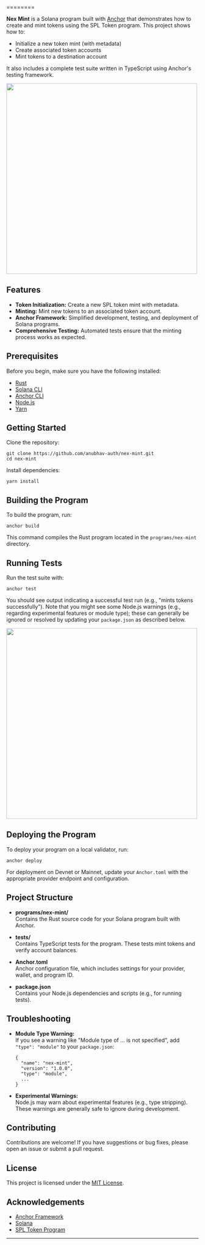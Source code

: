 ========

**Nex Mint** is a Solana program built with [Anchor](https://www.anchor-lang.com/) that demonstrates how to create and mint tokens using the SPL Token program. This project shows how to:

-   Initialize a new token mint (with metadata)
-   Create associated token accounts
-   Mint tokens to a destination account

It also includes a complete test suite written in TypeScript using Anchor's testing framework.

<img src="https://github.com/user-attachments/assets/2f87874a-d38c-45fc-92fd-2f8b1cf6d230" width="500">


Features
--------

-   **Token Initialization:** Create a new SPL token mint with metadata.
-   **Minting:** Mint new tokens to an associated token account.
-   **Anchor Framework:** Simplified development, testing, and deployment of Solana programs.
-   **Comprehensive Testing:** Automated tests ensure that the minting process works as expected.

Prerequisites
-------------

Before you begin, make sure you have the following installed:

-   [Rust](https://www.rust-lang.org/tools/install)
-   [Solana CLI](https://docs.solana.com/cli/install-solana-cli-tools)
-   [Anchor CLI](https://www.anchor-lang.com/docs/installation)
-   [Node.js](https://nodejs.org/)
-   [Yarn](https://yarnpkg.com/)

Getting Started
---------------

Clone the repository:

```
git clone https://github.com/anubhav-auth/nex-mint.git
cd nex-mint

```

Install dependencies:

```
yarn install

```

Building the Program
--------------------

To build the program, run:

```
anchor build

```

This command compiles the Rust program located in the `programs/nex-mint` directory.

Running Tests
-------------

Run the test suite with:

```
anchor test

```

You should see output indicating a successful test run (e.g., "mints tokens successfully"). Note that you might see some Node.js warnings (e.g., regarding experimental features or module type); these can generally be ignored or resolved by updating your `package.json` as described below.


<img src="https://github.com/user-attachments/assets/30ec328d-2735-4e61-abf3-e72593460245" width="500">

Deploying the Program
---------------------

To deploy your program on a local validator, run:

```
anchor deploy

```

For deployment on Devnet or Mainnet, update your `Anchor.toml` with the appropriate provider endpoint and configuration.

Project Structure
-----------------

-   **programs/nex-mint/**\
    Contains the Rust source code for your Solana program built with Anchor.

-   **tests/**\
    Contains TypeScript tests for the program. These tests mint tokens and verify account balances.

-   **Anchor.toml**\
    Anchor configuration file, which includes settings for your provider, wallet, and program ID.

-   **package.json**\
    Contains your Node.js dependencies and scripts (e.g., for running tests).

Troubleshooting
---------------

-   **Module Type Warning:**\
    If you see a warning like "Module type of ... is not specified", add `"type": "module"` to your `package.json`:

    ```
    {
      "name": "nex-mint",
      "version": "1.0.0",
      "type": "module",
      ...
    }

    ```

-   **Experimental Warnings:**\
    Node.js may warn about experimental features (e.g., type stripping). These warnings are generally safe to ignore during development.

Contributing
------------

Contributions are welcome! If you have suggestions or bug fixes, please open an issue or submit a pull request.

License
-------

This project is licensed under the [MIT License](https://github.com/anubhav-auth/nex-mint/blob/main/LICENSE.txt).

Acknowledgements
----------------

-   [Anchor Framework](https://www.anchor-lang.com/)
-   [Solana](https://solana.com/)
-   [SPL Token Program](https://spl.solana.com/token)

* * * * *
